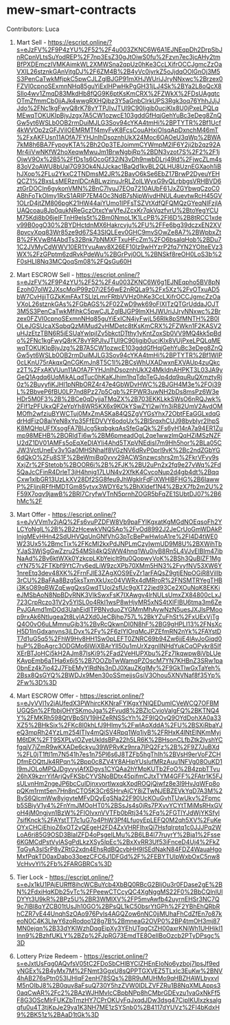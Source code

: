 # mew-smart-contracts

Contributors: Luca

1. Mart Sell - https://escript.online/?s=eJzFV%2F9P4zYU%2F52%2F4u003ZKNC6W6A1EJNEqpDh2DrpSbJnRCpnVLtsSuYodREP%2F7np3EsZ30gJtOiwS0fu%2Fzvn7ec3jcAHy2tmBfPXDEmczIVMKAimkWL2XMWSna2qpUz0hKe3CcLXifrOCCJgmcZzOaVXIL26stznkGAnVjtgDJ%2F6ZM4B%2B4yVc0iyrkZ5oJjdqOOlGnOj3M5S3PenCaTwkMfjpkC5pwCJLZglBJGP91mXHJWUriJJryNNxwc%2Brzex0FZVI0cpnoSExmnNHq85guYiExIHPwHkPgGH31jLJ4Sk%2BYa2L8oQcX8SIlo4wv1ZmqD83MkdHb8fQG9K6ptKsKmCRX%2FZWkX%2FDsUAgqtcOTmZfmmCb0jjAJk4wwgRXHQjbz3Y5aGnbClrkUPS3Rgk3oq76YhhJJjJJdo%2FNc1kgFwyQ8rK78vYTPJIvJTUI9C90Ijgib0ucjKlx8U0jPxeLPQLqMEwqTOKUKIpBjyJzgx7A5CW1ozwcE103gddGfHqjGehYuBc3eDeg8ZnQGw5yt6WSLb0OB2rmDuiMJLG3Sov94cYKA4tmHi%2BPTYTR%2Bf1Ucf4kWVOp2zGFJVilOEMRMTf4myFvK8FcsCouAHxjOIsqApDxnchM46mT%2FxAKFUsn11AOfA7FYHJnIhDsoznhUkX24Moc6OAOeU3qWp%2BWA7kM8h6BA7FypoyKTA%2Bh2Op3TEJoimmCYWmpM2lF6Y2ji2b2qz92AMr4iiVwNKfW2hoXeqwMwuJm1BrwNgbjRp%2BDN3vzot7S%2F2%2F1jOjwV9Ox%2B5%2FfDs1s6OcoGf32iN3vDh9nwbDLrj49ld%2FjwcZLm4s83oV2oAWU8bUal7G93Ok4NJJckac1BaQd1kvBL2QLHU8UznEGXaoh1iBhJXop%2FLu2YkxC2TNDmsM2JR%2BavO6kSe6EbZ17BrwP2DyeuYEHQCZ1%2BxsLsMERznlDCrABLwzinuJrRLZoILWyxG9vQLrbbgsVRHBVD6ztGrDOCIn6gykonVMN%2BnC7lyuJ7EOq7210AUbF61JxZGYbwqCzoC0ABhFoTkOImy1RxS1ARIP7EM4Oc3NdB7sNjpWivdHNUL4uevtwRcH45GV1OLrD4jtZM806pgK21HW44aiYUmo1IPFsTSZVtXdfQFQMQzGYeqNIFzjlAUAQcoau8Jp0qukNReGczOtxcYwVfeJZcxKr7qkVqzfvrU%2BtoYegYCUM75Kdi8b06jeIFTnH9els5t%2Bm0NmoL1K1LcPB%2Fl6D%2B8tRCC1xdev99B0ogO30%2BYDHctdnMX6Hakrcvju%2FU%2FFe6bg39dczxEN2XV8pvcvXpq83Wr85ze9d67S43SIQLEev0GHC9mvSOwZe8A7%2BWpbxZtB%2FKVwBf4AbdTs32Bnk7bNMXFTxuHFcZm%2FO6bsalqHob%2BDu71C2JVMyCdWWV10ER1YvuAwv8X26EF10Iz9wHYzrP2fq7YN2YOIteEVz3WX%2FzGPptm6zdRvkPdeWu%2BGrPvj0OL%2BNSkf8reOH0LoS3b%2F0sHLI8Nq3MCQoqSm08%2FQsGu60H

2. Mart ESCROW Sell - https://escript.online/?s=eJzFV%2F9P4zYU%2F52%2F4u003ZKNC6W6g1EJNEqpho5BV8pNEzoh07olW2JXscMoiP99z07i2E56wE2nRQLa9%2Fx5Xz%2FvOTxuAD5bW7CvHjjiTGZkKmFAxTSLlzLmrFRtbVVHz0hKe3CcLXifrOCCJgmcZzOaVXoL26stznkGAs%2FGbAGS%2F02ZwD9wk69oFlXITzQTGrUddaJOJT3M5S3PenCaTwkMfjhkC5pwCJLZglBJGP9lmXHJWUriJJryNNxwc%2Brzex0FZVI0cpnoSExmnNHq85guYiExICN4jyFwjL56Rlk8pSfMNTH%2B0IOLeJGSUcaXSqbqQzMjMud2vHMDetc8tKsKmCRX%2FZWkn1F2KASV2uHJzEtzTBN6R5iESUaYwIpjIZv5bkctDTthy1yKntZoxSb0VV9MQ4kk5pBdo%2FNc1kgFwyQ8rK78vYRPJIvJTUI9C90Ijgib0ucjKlx8VUjPxeLPQLqMEwqTOKUKIpBjyJzg%2B7A5CW1ozwcE103gddGfHqjGehYuBc3eDeg8ZnQGw5yt6WSLb0OB2rmDuiMJLG3Sov94cYKA4tmHi%2BPTYTR%2Bf1WIP0cLKnU75rAkqxQnCGKmJn8T5C1l%2BCsWhUXADwxnEXVAUp4zuQkcz2T%2FxAKVUun11AOfA7FYHJnIhDsoznhUkX24MkIdnAHPKT3L03JA9yGeQ1Agdq6UqMjkALqdTuc0hKaKJhim1hqTdpTeGJp4dq9quRuQXmztyRj0z%2BuyyfiKJHI1pNRbORZ4r47e4GbWDvHWC%2BJGH4M3e%2FOj39L%2BbveP6fBU0LP7nd8Pz27p5Cgb%2FPWR3uwNH2bDs8msPz6W3eHDr5M0F3%2B%2BCe0qDyjjaTMqZX%2B703EKKLkkSWsO6nRQJwk%2Flf1zPFUkxQF2eYpYh8WR5KX6x9KOkYSwZYI2wjYn3iR82UmV2AvdOMMOfh2wfziuBYWCTuj0MxZmASKa84QSZgVYGsYhx72ObtFEaGGLxdqGdrHdFizO8aiYeN8xYp35FfEDVVY6odoUx%2BlSrqxhCUJ98bvbIyr2lhpSK8MQHpUFfXsogFA7BlJcg5kqbgkqAsSfeGaQk%2Fs6yH14rA7a94ER1Zump98MEHB%2BORldTi6w%2BM6pmeadOgL2qe1wwzlmQqHZiMSzNZFU2dZ1DV01AMFs5oEqXeDIAYIi4Ahd5TXpVNEdisI7m9Hh5hor%2BLa05CJW3VctUneEv3v1Ga0MHSNhaIf8VGzNV6dRvP0prl9vK%2Bc2ndZGbYG6dQkO%2Fu8S1F%2BeWmiBq0vvv29ACWSnzwcshrs2m%2FkrVFvy9sXxjZr%2FStetob%2BOOR6i%2B%2FJK%2BU2uPn2x2fq9e27vWq%2Fd5QaJcCFinR4DrleT3jH4hnjg17LUN4v2XfkK4CvcoNup2d4gb4dt%2BqqCxw1xlbGR13UzLkXV28Df2SG8feu9JhWgklrFdFiXWHlBFHG%2B6IawwP%2FljnjRFfHMDTGm85ytvx3WDY6z%2BhXldef1N4%2BzX7fb2m2U%2F59X7oqv9jawB%2BRl7CryfwVTnN5prnhZOGR5bFqZE1SUbtDJ07%2B6hMc%2F

3. Mart Offer - https://escript.online/?s=eJyVVm1v2jAQ%2Fs6vuPZDFW8Vb9paFYlKgxatKgMGdNOEqsoFh2YLCYoNglL%2B%2B2zHcewkVNQSAp%2FvOd8992J2JeCrUoGmWDAkPlnjgMEvHHn42SdUHVQqUnGNfVhG3pTcBePwHwloA1re%2FI4D4tWE0W23Ux5%2BmcTix%2FKcMI2kxPdJNPLmCzyIwmUD9M8U%2BXWihTbYJaS3WjSgGwZzru254MSIi4kQSWW4hnq1Wu0iyB8Rn5L4VJvElBIm47ibNaAd%2Bv6ktWXk0YzkcpLKbYeicIt9tu0QopwyVoK%2BSh3QuBlZF1MgcYN75%2FTKbf9YtC7rv6edLiW9zcXPb70XMm5HN3%2FvyfNV53XW6Y1nreEtq3dev48XK%2FrnFJlE3ZAgXOS9EvZr1arFAQsZ9gtjENpOGiR8VilIb3rCU%2BaFAa8Bzg5ksTxmXkUxc04VWRx4dMRroR%2FNSMTRYegTHBi3KsO89qBWZqEwgQxsGwdTUoi2sfUc9gXT22jed93Ce2XOuNqK8EKKieJMSbAoN8NpBDvRNK3VlkSwxFsK7IXAwgv4lrNULsUmxZX84800cLxJ723CrpRczo31V2y5YlSL0o4RkI1wsP8wHjyMR5xNS4tXlFIBU6tma3m6ZePvJGAmd1mDOd3UahEidlTPBNvduoZYGMmMhAywNzN5uesJXJlsPMoop9rxAk6NtIugea2t8LyIA2Xd0JeCBjhp757L%2BkYZuFhSt%2FxUExVjTgQ4O0vO6uLMmnuGjb3%2BvRcQkwnDI0N8hF%2BG9gHPLI13%2FNsXcH5D1lnGdxanyns3jLDvx%2Fy%2F6zlYlOrqMcJPZEfmRN2nYk%2FAYstDT7d1uG5q5%2FhW9Hv8HH1Sw0pLEFT0ZNRC69b94Zw6jjE4lAvJoGiqd0huP%2BoAgrc3ODGMo6IWiXBArYll50u1mUrXzgnlINHdYukCqOPykr85IfXErBTJoHCi5kH2AJm87IsKi9%2Fad2VeHUPXbu%2Fz7Ikqwpw8iVbLUeKAvpEmb6aTHa6x6j5%2B7OOZbTwWamqPZOscM7YN7KHBnZ3SRw1pa0bnEz4k7io42J7FbEMyYlRdNs3nDJ0XauZKgIMy%2F9GkTlwGxTaYeh%2Bsx8QsGYQ%2BWDJx9Men30oSSmejjsGsiV3Ohou5XNVNaf8f35Yp%2Fw%3D%3D

4. Mart ESCROW Offer - https://escript.online/?s=eJyVVl1v2jAUfedX3PWhircKKNraFYlKgxYNlQEDumlCVeWCQ7OFBMUGQSn%2FfbbjOHYSKmoJga%2Fvud8%2BZlcCvioVaIgFQ%2BKTNQ4Y%2FMKRh598QtVBpSIV19iHZeRNSScYh%2F9IQOvQ9OYdDohXA0a33XZ5%2BHkSix%2FKc8I0khLfJ9HImy%2FwIAqXddA%2FU%2BSXiRbaYJeQ3mpRh24YzLm254ITIy4mQiSV4Rpq1Wq1iyB%2FRHxK4lNtElNKmMyjM6tDK%2FT9SXPLyIOZyeUkldsBPa22h5LR6K%2BHsonCLfbZtk2IyshYCfgqjV7jZmR9wKXADe6ckyu39WPRvKz9nra7lPQ2Fz%2B%2F9Z7JuBXd%2FL0jT1ftl1m7N541h7es1n75Pl6s6J8TZFb5hgThIh%2BVsH9erVoFZCHDfmEOQttJk4RPqn%2Bpp0c8ZV4Y8AHipYUslufMRzAuu1NFVg08OuKD1I9mJOLoMPQJDgyvyjAfXDgvs1CYQAa2hYMpKUTb2FoO%2B4zpbTTvu26hX9kzrrYifArjQvFKSbCYVSNoBDtx45pifmCJtxTYM4GFF%2FAtr1K5FJsULvnHm2ngeJP6bcCulDjnxvortlwxqkXpdROQjQiwfz8e3I9HvJqWFp8opQKm1rmt5en7Hn8nCTO5K3Cr6SHrvAjCY8iZTwNJEBZEVkYqD7A3M%2BvS6QlcmWw8yigvteMFvDQyEgSNa22F90UcKOuGvhTUwUkv%2Fpmcb5SBiyV1y4%2FnYmJMOoHT0%2BSsJs4s0jRs7PXvvYCYtTMiMsRHxGVoH4jM0ngjvn1BzW%2FIOlvxnVVTFb0bRtj34%2Fq%2FGTlYJdWjYKSfyI7sifKnck%2FAYstTT7c1uG7o4PhW3Pf4LfuoyEpLEFQ0M2qh5XV%2FuKeOYxCHCiEhioZ6xOT2vQEgeH2FD4ZxVHRFIhxQi7Hsfqlrptq1c0JJJPq2WLoA6ri85G9OSD3BlaIZFD4oPsgeILMu%2B6LB4l77ruyrY%2Bja1%2Fsse6KGMCdPstVylASgPdLkzXSy5IpEc%2BxXvRR3Uf53iFnceD4Uj4%2FkZTqGyA3sISrP8vZRtG2xdn4EhsRdBQcvbHH9ISEdNakN84FDZ4WauaHgoMxfPqkTD0axDabo33pezCFC6J1DFGd%2F%2FEBYTUIpWxbOxC5nw8VcHvvYl%2Fb%2FARGBRCs%3D

5. Tier Lock - https://escript.online/?s=eJx1kU1PAjEURff8ihcWCBuYcb4XbBQ0RBcG2BljOu3r0FDase2gE%2BN%2FdxiHqKDb25vTc%2FPeewCTCcyQC4XgNggMS22F0%2BbCQlnlUlDYYt3U9kR%2BPz5U%2BR3WMIXV%2FP5mvAwfb42uyrnEHSr3NC7Q9c7IBl8qYZCB01tUsJh10GO%2BPsQL1kC50bsrYtGPh%2F2YBhEhQRbRhCZR7vE44UnqhSzOAo976PvIs4AGQZow6nNC0jjMUhaFhCdZfEn7o87keoN0C4K3LlwY6zoRodoo128g7B%2BmneaG2OVP0%2BP4tmOH3mj87MN0ejqn%2B33dYKlWzhDqgEipXy3YEhUTqgCtZH00axrKNiWh1UHHikI1Inn9%2BzhfUKLY%2BZp%2FJpRG73EmdTE8OeIIBoOzcb2PTyDPsgc%3D

6. Lottery Prize Redeem - https://escript.online/?s=eJxtUsFqg0AQvfsV05tC2FDoSbCHlBYCIZHEnEIoNo6yzboj7lpsJf9edyNGEx%2B4yMx7M%2FNmt3GgxU8sQPPTGXVEZ5TLxIc3EuKw%2BNV4hAB276sPtn053IJHlqF2enH78SQs%2BR9uMUHMo9qHBZHAWLbyxvIM5nOIbJ8%2B0quv8aFsuQ730Y5hzZVW0IDLZVFZRu1B8NqXMLApps30aqCwAR%2Fc2%2BAzWJHMvIcCBpbNPp8hCMbrGDEvzu1vaGxNkFf5F8G3OScMlrFUKZbTmzHY7CPrOKUyFqJxqdJDw3dsg47CipIKUlxzksalgqfu0u4T3tjKpJe29ya1K3NH7ME1zSYSnb0%2B4117dYUVz%2FI4bKdxH9%2BK51z%2BAaD1tGk%3D
